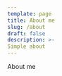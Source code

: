```yaml
---
template: page
title: About me
slug: /about
draft: false
description: >-
Simple about
---
```


About me
